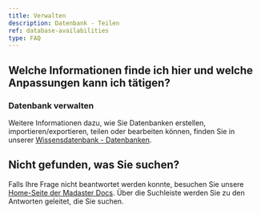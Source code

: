 ```yaml
---
title: Verwalten
description: Datenbank - Teilen
ref: database-availabilities
type: FAQ
---
```


## Welche Informationen finde ich hier und welche Anpassungen kann ich tätigen?

### Datenbank verwalten
Weitere Informationen dazu, wie Sie Datenbanken erstellen, importieren/exportieren, teilen oder bearbeiten können, finden Sie in unserer <a href="/ch/de/knowledge-base/databases.html" target="_blank">Wissensdatenbank - Datenbanken</a>.

## Nicht gefunden, was Sie suchen?
Falls Ihre Frage nicht beantwortet werden konnte, besuchen Sie unsere <a href="/ch/de/" target="_blank">Home-Seite der Madaster Docs</a>. Über die Suchleiste werden Sie zu den Antworten geleitet, die Sie suchen.